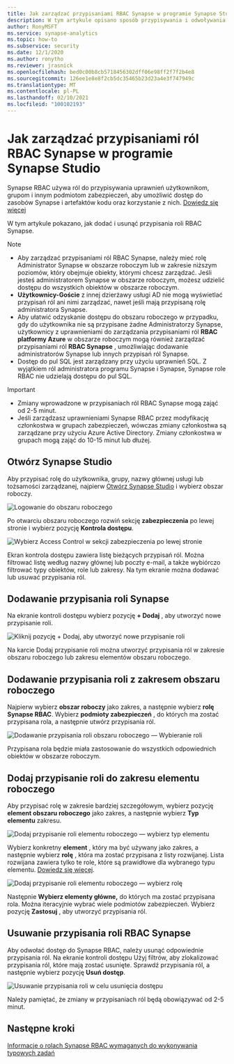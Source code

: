 ```yaml
---
title: Jak zarządzać przypisaniami RBAC Synapse w programie Synapse Studio
description: W tym artykule opisano sposób przypisywania i odwoływania ról RBAC Synapse do podmiotów zabezpieczeń usługi AAD
author: RonyMSFT
ms.service: synapse-analytics
ms.topic: how-to
ms.subservice: security
ms.date: 12/1/2020
ms.author: ronytho
ms.reviewer: jrasnick
ms.openlocfilehash: bed0c00b8cb5718456302dff06e98ff2f7f2b4e8
ms.sourcegitcommit: 126ee1e8e8f2cb5dc35465b23d23a4e3f747949c
ms.translationtype: MT
ms.contentlocale: pl-PL
ms.lasthandoff: 02/10/2021
ms.locfileid: "100102193"
---
```

# <a name="how-to-manage-synapse-rbac-role-assignments-in-synapse-studio"></a>Jak zarządzać przypisaniami ról RBAC Synapse w programie Synapse Studio

Synapse RBAC używa ról do przypisywania uprawnień użytkownikom, grupom i innym podmiotom zabezpieczeń, aby umożliwić dostęp do zasobów Synapse i artefaktów kodu oraz korzystanie z nich.  [Dowiedz się więcej](./synapse-workspace-synapse-rbac.md)

W tym artykule pokazano, jak dodać i usunąć przypisania roli RBAC Synapse.

>[!Note]
>- Aby zarządzać przypisaniami ról RBAC Synapse, należy mieć rolę Administrator Synapse w obszarze roboczym lub w zakresie niższym poziomów, który obejmuje obiekty, którymi chcesz zarządzać. Jeśli jesteś administratorem Synapse w obszarze roboczym, możesz udzielić dostępu do wszystkich obiektów w obszarze roboczym. 
>- **Użytkownicy-Goście** z innej dzierżawy usługi AD nie mogą wyświetlać przypisań ról ani nimi zarządzać, nawet jeśli mają przypisaną rolę administratora Synapse.
>- Aby ułatwić odzyskanie dostępu do obszaru roboczego w przypadku, gdy do użytkownika nie są przypisane żadne Administratorzy Synapse, użytkownicy z uprawnieniami do zarządzania przypisaniami ról **RBAC platformy Azure** w obszarze roboczym mogą również zarządzać przypisaniami ról **RBAC Synapse** , umożliwiając dodawanie administratorów Synapse lub innych przypisań ról Synapse.
>- Dostęp do pul SQL jest zarządzany przy użyciu uprawnień SQL.  Z wyjątkiem ról administratora programu Synapse i Synapse, Synapse role RBAC nie udzielają dostępu do pul SQL.

>[!important]
>- Zmiany wprowadzone w przypisaniach ról RBAC Synapse mogą zająć od 2-5 minut. 
>- Jeśli zarządzasz uprawnieniami Synapse RBAC przez modyfikację członkostwa w grupach zabezpieczeń, wówczas zmiany członkostwa są zarządzane przy użyciu Azure Active Directory.  Zmiany członkostwa w grupach mogą zająć do 10-15 minut lub dłużej.

## <a name="open-synapse-studio"></a>Otwórz Synapse Studio  

Aby przypisać rolę do użytkownika, grupy, nazwy głównej usługi lub tożsamości zarządzanej, najpierw [Otwórz Synapse Studio](https://web.azuresynapse.net/) i wybierz obszar roboczy. 

![Logowanie do obszaru roboczego](./media/common/login-workspace.png) 
 
 Po otwarciu obszaru roboczego rozwiń sekcję **zabezpieczenia** po lewej stronie i wybierz pozycję **Kontrola dostępu**. 

 ![Wybierz Access Control w sekcji zabezpieczenia po lewej stronie](./media/how-to-manage-synapse-rbac-role-assignments/left-nav-security-access-control.png)

Ekran kontrola dostępu zawiera listę bieżących przypisań ról.  Można filtrować listę według nazwy głównej lub poczty e-mail, a także wybiórczo filtrować typy obiektów, role lub zakresy. Na tym ekranie można dodawać lub usuwać przypisania ról.  

## <a name="add-a-synapse-role-assignment"></a>Dodawanie przypisania roli Synapse

Na ekranie kontroli dostępu wybierz pozycję **+ Dodaj** , aby utworzyć nowe przypisanie roli.

![Kliknij pozycję + Dodaj, aby utworzyć nowe przypisanie roli](./media/how-to-manage-synapse-rbac-role-assignments/access-control-add.png)

Na karcie Dodaj przypisanie roli można utworzyć przypisania ról w zakresie obszaru roboczego lub zakresu elementów obszaru roboczego. 

## <a name="add-workspace-scoped-role-assignment"></a>Dodawanie przypisania roli z zakresem obszaru roboczego

Najpierw wybierz **obszar roboczy** jako zakres, a następnie wybierz **rolę Synapse RBAC**.  Wybierz **podmioty zabezpieczeń** , do których ma zostać przypisana rola, a następnie utwórz przypisania ról. 

![Dodawanie przypisania roli obszaru roboczego — Wybieranie roli](./media/how-to-manage-synapse-rbac-role-assignments/access-control-workspace-role-assignment.png) 

Przypisana rola będzie miała zastosowanie do wszystkich odpowiednich obiektów w obszarze roboczym.

## <a name="add-workspace-item-scoped-role-assignment"></a>Dodaj przypisanie roli do zakresu elementu roboczego

Aby przypisać rolę w zakresie bardziej szczegółowym, wybierz pozycję **element obszaru roboczego** jako zakres, a następnie wybierz **Typ elementu** zakresu.       

![Dodaj przypisanie roli elementu roboczego — wybierz typ elementu](./media/how-to-manage-synapse-rbac-role-assignments/access-control-add-workspace-item-assignment-select-item-type.png) 

Wybierz konkretny **element** , który ma być używany jako zakres, a następnie wybierz **rolę** , która ma zostać przypisana z listy rozwijanej.  Lista rozwijana zawiera tylko te role, które są prawidłowe dla wybranego typu elementu. [Dowiedz się więcej](./synapse-workspace-synapse-rbac.md).  

![Dodaj przypisanie roli elementu roboczego — wybierz rolę](./media/how-to-manage-synapse-rbac-role-assignments/access-control-add-workspace-item-assignment-select-role.png) 
 
Następnie **Wybierz elementy główne,** do których ma zostać przypisana rola.  Można iteracyjnie wybrać wiele podmiotów zabezpieczeń.  Wybierz pozycję **Zastosuj** , aby utworzyć przypisania ról.

## <a name="remove-a-synapse-rbac-role-assignment"></a>Usuwanie przypisania roli RBAC Synapse

Aby odwołać dostęp do Synapse RBAC, należy usunąć odpowiednie przypisania ról.  Na ekranie kontroli dostępu Użyj filtrów, aby zlokalizować przypisania ról, które mają zostać usunięte.  Sprawdź przypisania ról, a następnie wybierz pozycję **Usuń dostęp**.   

![Usuwanie przypisania roli w celu usunięcia dostępu](./media/how-to-manage-synapse-rbac-role-assignments/access-control-remove-access.png)

Należy pamiętać, że zmiany w przypisaniach ról będą obowiązywać od 2-5 minut.   

## <a name="next-steps"></a>Następne kroki

[Informacje o rolach Synapse RBAC wymaganych do wykonywania typowych zadań](./synapse-workspace-understand-what-role-you-need.md)
